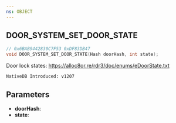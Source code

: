 ```yaml
---
ns: OBJECT
---
```

## DOOR_SYSTEM_SET_DOOR_STATE

```c
// 0x6BAB9442830C7F53 0xDF83DB47
void DOOR_SYSTEM_SET_DOOR_STATE(Hash doorHash, int state);
```

Door lock states: https://alloc8or.re/rdr3/doc/enums/eDoorState.txt

```
NativeDB Introduced: v1207
```

## Parameters
* **doorHash**:
* **state**:
